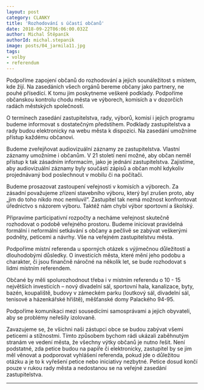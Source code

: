 ```yaml
---
layout: post
category: CLANKY
title: 'Rozhodování s účastí občanů'
date: 2018-09-22T06:06:00.032Z
author: Michal Štěpaník
authorId: michal.stepanik
image: posts/04_jarmila11.jpg
tags: 
- volby 
- referendum
---
```

Podpoříme zapojení občanů do rozhodování a jejich sounáležitost s místem, kde žijí. Na zasedáních všech orgánů bereme občany jako partnery, ne pouhé přísedící. K tomu jim poskytneme veškeré podklady. Podpoříme občanskou kontrolu chodu města ve výborech, komisích a v dozorčích radách městských společností.

   O termínech zasedání zastupitelstva, rady, výborů, komisí i jejich programu budeme informovat s dostatečným předstihem. Podklady zastupitelstva a rady budou elektronicky na webu města k dispozici. Na zasedání umožníme přístup každému občanovi.
   
   Budeme zveřejňovat audiovizuální záznamy ze zastupitelstva. Vlastní záznamy umožníme i občanům. V 21 století není možné, aby občan neměl přístup k tak zásadním informacím, jako je jednání zastupitelstva. Zajistíme, aby audiovizuální záznamy byly součástí zápisů a občan mohl kdykoliv projednávaný bod poslechnout v mobilu či na počítači. 
   
   Budeme prosazovat zastoupení veřejnosti v komisích a výborech. Za zásadní považujeme zřízení stavebního výboru, který byl zrušen proto, aby „jim do toho nikdo moc nemluvil“.  Zastupitel tak nemá možnost konfrontovat úřednictvo s názorem výboru. Taktéž nám chybí výbor sportovní a školský.
   
   Připravíme participativní rozpočty a necháme veřejnost skutečně rozhodovat o podobě veřejného prostoru. 
   Budeme iniciovat pravidelná formální i neformální setkávání s občany a pečlivě se zabývat veškerými podněty, peticemi a návrhy. Vše na veřejném zastupitelstvu města.
   
   Podpoříme místní referenda u sporných otázek s výjimečnou důležitostí a dlouhodobými důsledky.  O investicích města, které mění jeho podobu a charakter, či jsou finančně náročné na několik let, se bude rozhodovat s lidmi místním referendem. 
   
   Občané by měli spolurozhodnout třeba i v místním referendu o  10 - 15 největších investicích – nový divadelní sál, sportovní hala, kanalizace, byty, bazén, koupaliště, budovy v zámeckém parku (loutkový sál, divadelní sál, tenisové a házenkářské hřiště), měšťanské domy Palackého 94-95. 
   
   Podpoříme komunikaci mezi sousedícími samosprávami a jejich obyvateli, aby se problémy neřešily izolovaně.
   
   Zavazujeme se, že všichni naši zástupci obce se budou zabývat všemi peticemi a stížnostmi. Tímto způsobem bychom rádi ukázali zaběhnutým stranám ve vedení města, že všechny výtky občanů je nutno řešit. Není podstatné, zda petice budou na papíře či elektronicky, zastupitel by se jim měl věnovat a podporovat vyhlášení referenda, pokud jde o důležitou otázku a je to k vyřešení petice nebo iniciativy nezbytné. Petice dosud končí pouze v rukou rady města a nedostanou se na veřejné zasedání zastupitelstva.

- - -
